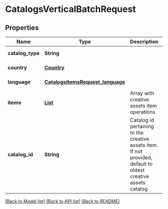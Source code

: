 # CatalogsVerticalBatchRequest
## Properties

| Name | Type | Description | Notes |
|------------ | ------------- | ------------- | -------------|
| **catalog\_type** | **String** |  | [default to null] |
| **country** | [**Country**](Country.md) |  | [default to null] |
| **language** | [**CatalogsItemsRequest_language**](CatalogsItemsRequest_language.md) |  | [default to null] |
| **items** | [**List**](CatalogsCreativeAssetsBatchItem.md) | Array with creative assets item operations | [default to null] |
| **catalog\_id** | **String** | Catalog id pertaining to the creative assets item. If not provided, default to oldest creative assets catalog | [optional] [default to null] |

[[Back to Model list]](../README.md#documentation-for-models) [[Back to API list]](../README.md#documentation-for-api-endpoints) [[Back to README]](../README.md)

